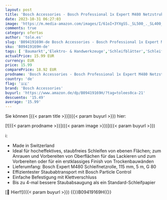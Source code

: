 ```yaml
---
layout: post
title: 'Bosch Accessories - Bosch Professional 1x Expert M480 Netzstruktur Schleifrolle  für Hartholz  Farbe auf Holz  Breite 115 mm  Länge 5 m  Körnung 80  Zubehör Handschleifen '
date: 2023-10-31 06:27:03
image: 'https://m.media-amazon.com/images/I/61oI+3YXgSS._SL500_._SL400_.jpg'
comments: true
category: ofertas
author: 'tole.es'
slug: 'B09419169H-de Bosch Accessories - Bosch Professional 1x Expert M480...'
sku: 'B09419169H-de'
tags: [ 'Baumarkt','Elektro- & Handwerkzeuge','Schleifblätter','Schleifgeräte-Zubehör','Zubehör für Elektrowerkzeuge','bosch accessories','🇩🇪', ]
actualPrice: 15.99 EUR
currency: EUR
price: 15.99
comparePrice: 18.92 EUR
prodname: 'Bosch Accessories - Bosch Professional 1x Expert M480 Netzstruktur Schleifrolle  für Hartholz  Farbe auf Holz  Breite 115 mm  Länge 5 m  Körnung 80  Zubehör Handschleifen '
country: 'de'
flag: '🇩🇪'
brand: 'Bosch Accessories'
buyurl: 'https://www.amazon.de/dp/B09419169H/?tag=tolees0ca-21'
descuento: '15.49'
average: '15.99'
---
```


Sie können [{{< param title >}}]({{< param buyurl >}}) hier:

[![{{< param prodname >}}]({{< param image >}})]({{< param buyurl >}})

ℹ️:

- Made in Switzerland
- Ideal für hocheffektives, staubfreies Schleifen von ebenen Flächen; zum Anrauen und Vorbereiten von Oberflächen für das Lackieren und zum Vorbereiten oder für ein erstklassiges Finish von Trockenbauwänden
- Lieferumfang: Bosch Expert M480 Schleifnetzrolle, 115 mm, 5 m, G 80
- Effizientester Staubabtransport mit Bosch Particle Control
- Einfache Befestigung mit Klettverschluss
- Bis zu 4-mal bessere Staubabsaugung als ein Standard-Schleifpapier

[🛒 Hier!!]({{< param buyurl >}})
{{<world>}}B09419169H{{</world>}}
